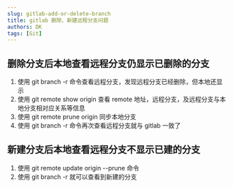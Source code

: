 ```yaml
---
slug: gitlab-add-or-delete-branch
title: gitlab 删除、新建远程分支问题
authors: DK
tags: [Git]
---
```


## 删除分支后本地查看远程分支仍显示已删除的分支

1. 使用 git branch -r 命令查看远程分支，发现远程分支已经删除，但本地还显示
2. 使用 git remote show origin 查看 remote 地址，远程分支，及远程分支与本地分支相对应关系等信息
3. 使用 git remote prune origin 同步本地分支
4. 使用 git branch -r 命令再次查看远程分支就与 gitlab 一致了

## 新建分支后本地查看远程分支不显示已建的分支

1. 使用 git remote update origin --prune 命令
2. 使用 git branch -r 就可以查看到新建的分支
